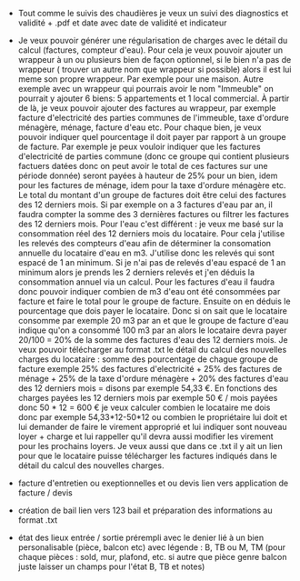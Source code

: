 - Tout comme le suivis des chaudières je veux un suivi des diagnostics et validité + .pdf et date avec date de validité et indicateur

- Je veux pouvoir générer une régularisation de charges avec le détail du calcul (factures, compteur d'eau). Pour cela je veux pouvoir ajouter un wrappeur à un ou plusieurs bien de façon optionnel, si le bien n'a pas de wrappeur ( trouver un autre nom que wrappeur si possible) alors il est lui meme son propre wrappeur. Par exemple pour une maison. Autre exemple avec un wrappeur qui pourrais avoir le nom "Immeuble" on pourrait y ajouter 6 biens: 5 appartements et 1 local commercial. À partir de là, je veux pouvoir ajouter des factures au wrappeur, par exemple facture d'electricité des parties communes de l'immeuble, taxe d'ordure ménagère, ménage, facture d'eau etc. Pour chaque bien, je veux pouvoir indiquer quel pourcentage il doit payer par rapport à un groupe de facture. Par exemple je peux vouloir indiquer que les factures d'electricité de parties commune (donc ce groupe qui contient plusieurs factuers datées donc on peut avoir le total de ces factures sur une période donnée) seront payées à hauteur de 25% pour un bien, idem pour les factures de ménage, idem pour la taxe d'ordure ménagère etc. Le total du montant d'un groupe de factures doit être celui des factures des 12 derniers mois. Si par exemple on a 3 factures d'eau par an, il faudra compter la somme des 3 dernières factures ou filtrer les factures des 12 derniers mois. Pour l'eau c'est différent : je veux me basé sur la consommation réel des 12 derniers mois du locataire. Pour cela j'utilise les relevés des compteurs d'eau afin de déterminer la consomation annuelle du locataire d'eau en m3. J'utilise donc les relevés qui sont espacé de 1 an minimum. Si je n'ai pas de relevés d'eau espacé de 1 an minimum alors je prends les 2 derniers relevés et j'en déduis la consommation annuel via un calcul. Pour les factures d'eau il faudra donc pouvoir indiquer combien de m3 d'eau ont été consommées par facture et faire le total pour le groupe de facture. Ensuite on en déduis le pourcentage que dois payer le locataire. Donc si on sait que le locataire consomme par exemple 20 m3 par an et que le groupe de facture d'eau indique qu'on a consommé 100 m3 par an alors le locataire devra payer 20/100 = 20% de la somme des factures d'eau des 12 derniers mois. Je veux pouvoir télécharger au format .txt le détail du calcul des nouvelles charges du locataire : somme des pourcentage de chague groupe de facture exemple 25% des factures d'electricité + 25% des factures de ménage + 25% de la taxe d'ordure ménagère + 20% des factures d'eau des 12 derniers mois = disons par exemple 54,33 €. En fonctions des charges payées les 12 derniers mois par exemple 50 € / mois payées donc 50 * 12 = 600 € je veux calculer combien le locataire me dois donc par exemple 54,33*12-50\*12 ou combien le propriétaire lui doit et lui demander de faire le virement approprié et lui indiquer sont nouveau loyer + charge et lui rappeller qu'il devra aussi modifier les virement pour les prochains loyers. Je veux aussi que dans ce .txt il y ait un lien pour que le locataire puisse télécharger les factures indiqués dans le détail du calcul des nouvelles charges.

- facture d'entretien ou exeptionnelles et ou devis lien vers application de facture / devis

- création de bail lien vers 123 bail et préparation des informations au format .txt

- état des lieux entrée / sortie prérempli avec le denier lié à un bien personalisable (pièce, balcon etc) avec légende : B, TB ou M, TM (pour chaque pièces : sold, mur, plafond, etc. si autre que pièce genre balcon juste laisser un champs pour l'état B, TB et notes)
